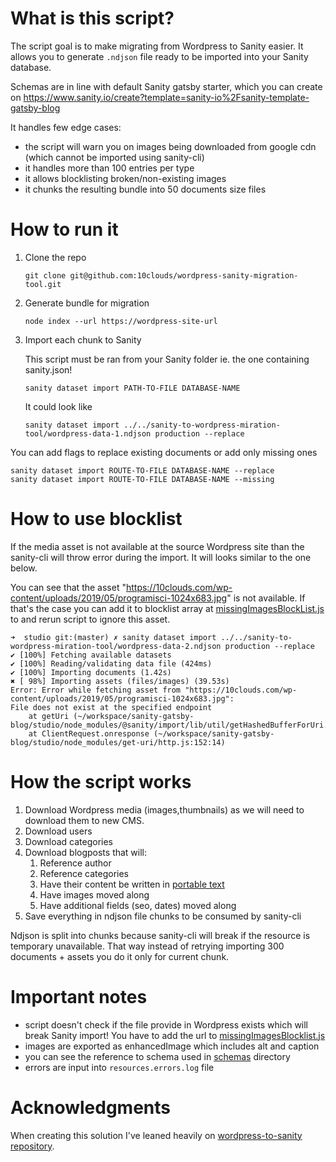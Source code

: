 # What is this script?

The script goal is to make migrating from Wordpress to Sanity easier. It allows you to generate `.ndjson` file ready to be imported into your Sanity database.

Schemas are in line with default Sanity gatsby starter, which you can create on https://www.sanity.io/create?template=sanity-io%2Fsanity-template-gatsby-blog

It handles few edge cases:

- the script will warn you on images being downloaded from google cdn (which cannot be imported using sanity-cli)
- it handles more than 100 entries per type
- it allows blocklisting broken/non-existing images
- it chunks the resulting bundle into 50 documents size files

# How to run it

1. Clone the repo

   ```
   git clone git@github.com:10clouds/wordpress-sanity-migration-tool.git
   ```

2. Generate bundle for migration
   ```
   node index --url https://wordpress-site-url
   ```
3. Import each chunk to Sanity

   This script must be ran from your Sanity folder ie. the one containing sanity.json!

   ```
   sanity dataset import PATH-TO-FILE DATABASE-NAME
   ```

   It could look like

   ```
   sanity dataset import ../../sanity-to-wordpress-miration-tool/wordpress-data-1.ndjson production --replace
   ```

You can add flags to replace existing documents or add only missing ones

```
sanity dataset import ROUTE-TO-FILE DATABASE-NAME --replace
sanity dataset import ROUTE-TO-FILE DATABASE-NAME --missing
```

# How to use blocklist

If the media asset is not available at the source Wordpress site than the sanity-cli will throw error during the import. It will looks similar to the one below.

You can see that the asset "https://10clouds.com/wp-content/uploads/2019/05/programisci-1024x683.jpg" is not available. If that's the case you can add it to blocklist array at [missingImagesBlockList.js](missingImagesBlockList.js) to and rerun script to ignore this asset.

```
➜  studio git:(master) ✗ sanity dataset import ../../sanity-to-wordpress-miration-tool/wordpress-data-2.ndjson production --replace
✔ [100%] Fetching available datasets
✔ [100%] Reading/validating data file (424ms)
✔ [100%] Importing documents (1.42s)
✖ [ 98%] Importing assets (files/images) (39.53s)
Error: Error while fetching asset from "https://10clouds.com/wp-content/uploads/2019/05/programisci-1024x683.jpg":
File does not exist at the specified endpoint
    at getUri (~/workspace/sanity-gatsby-blog/studio/node_modules/@sanity/import/lib/util/getHashedBufferForUri.js:44:14)
    at ClientRequest.onresponse (~/workspace/sanity-gatsby-blog/studio/node_modules/get-uri/http.js:152:14)

```

# How the script works

1. Download Wordpress media (images,thumbnails) as we will need to download them to new CMS.
2. Download users
3. Download categories
4. Download blogposts that will:
   1. Reference author
   2. Reference categories
   3. Have their content be written in [portable text](https://www.sanity.io/guides/introduction-to-portable-text)
   4. Have images moved along
   5. Have additional fields (seo, dates) moved along
5. Save everything in ndjson file chunks to be consumed by sanity-cli

Ndjson is split into chunks because sanity-cli will break if the resource is temporary unavailable. That way instead of retrying importing 300 documents + assets you do it only for current chunk.

# Important notes

- script doesn't check if the file provide in Wordpress exists which will break Sanity import! You have to add the url to [missingImagesBlocklist.js](missingImagesBlocklist.js)
- images are exported as enhancedImage which includes alt and caption
- you can see the reference to schema used in [schemas](./schemas) directory
- errors are input into `resources.errors.log` file

# Acknowledgments

When creating this solution I've leaned heavily on [wordpress-to-sanity repository](https://github.com/kmelve/wordpress-to-sanity).
